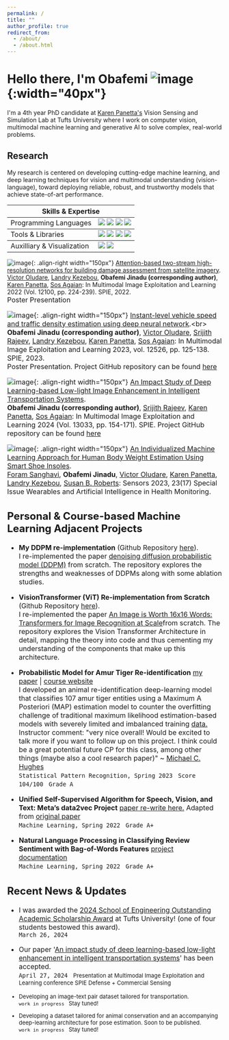 ```yaml
---
permalink: /
title: ""
author_profile: true
redirect_from: 
  - /about/
  - /about.html
---
```


Hello there, I'm Obafemi  ![image](images/obiwan-removebg-preview.png){:width="40px"}
========
I'm a 4th year PhD candidate at [Karen Panetta's](https://www.karenpanetta.com/#about-overview) Vision Sensing and Simulation Lab at Tufts University where I work on computer vision, multimodal machine learning and generative AI to solve complex, real-world problems.


Research
--------
My research is centered on developing cutting-edge machine learning, and deep learning techniques for vision and multimodal understanding (vision-language), toward deploying reliable, robust, and trustworthy models that achieve state-of-art performance.


<table>
  <tr>
    <th colspan="2"> Skills & Expertise </th>
  </tr>
  <tbody>
        <tr>
            <td rowspan=4>Programming Languages</td>
            <td rowspan=2><img src="https://img.shields.io/badge/python-3670A0?style=for-the-badge&logo=python&logoColor=ffdd54"> <img src="https://img.shields.io/badge/c-%2300599C.svg?style=for-the-badge&logo=c&logoColor=white"> <img src="https://img.shields.io/badge/c++-%2300599C.svg?style=for-the-badge&logo=c%2B%2B&logoColor=white">  <img src="https://img.shields.io/badge/cuda-000000.svg?style=for-the-badge&logo=nVIDIA&logoColor=green"> </td>
  <tbody>
        <tr>
            <td rowspan=4>Tools & Libraries </td>
            <td rowspan=2><img src="https://img.shields.io/badge/PyTorch-%23EE4C2C.svg?style=for-the-badge&logo=PyTorch&logoColor=white"> <img src="https://img.shields.io/badge/TensorFlow-%23FF6F00.svg?style=for-the-badge&logo=TensorFlow&logoColor=white"> <img src="https://img.shields.io/badge/-HuggingFace-FDEE21?style=for-the-badge&logo=HuggingFace&logoColor=black"> <img src="https://img.shields.io/badge/docker-%230db7ed.svg?style=for-the-badge&logo=docker&logoColor=white"> </td>
   <tbody>
        <tr>
            <td rowspan=4>Auxilliary & Visualization </td>
            <td rowspan=2><img src="https://img.shields.io/badge/Matplotlib-%23ffffff.svg?style=for-the-badge&logo=Matplotlib&logoColor=black"> <img src="https://img.shields.io/badge/power_bi-F2C811?style=for-the-badge&logo=powerbi&logoColor=black"> </td>
 
</table>


![image](images/building.png){: .align-right width="150px"} [Attention-based two-stream high-resolution networks for building damage assessment from satellite imagery](https://www.spiedigitallibrary.org/conference-proceedings-of-spie/12100/121000L/Attention-based-two-stream-high-resolution-networks-for-building-damage/10.1117/12.2618901.full).<br> [Victor Oludare](https://scholar.google.com/citations?hl=en&user=RlbR3EgAAAAJ), [Landry Kezebou](https://scholar.google.com/citations?hl=en&user=eBMmM3gAAAAJ), **Obafemi Jinadu (corresponding author)**, [Karen Panetta](https://scholar.google.com/citations?hl=en&user=nsOodtAAAAAJ), [Sos Agaian](https://scholar.google.com/citations?hl=en&user=WyvLxkEAAAAJ): In Multimodal Image Exploitation and Learning 2022 (Vol. 12100, pp. 224-239). SPIE, 2022.<br> <font size="3">Poster Presentation<font>







![image](images/speed6.png){: .align-right width="150px"} [Instant-level vehicle speed and traffic density estimation using deep neural network](https://www.spiedigitallibrary.org/conference-proceedings-of-spie/12526/125260J/Instant-level-vehicle-speed-and-traffic-density-estimation-using-deep/10.1117/12.2663643.short#_=_).<br>
**Obafemi Jinadu (corresponding author)**, [Victor Oludare](https://scholar.google.com/citations?hl=en&user=RlbR3EgAAAAJ), [Srijith Rajeev](https://scholar.google.com/citations?hl=en&user=9vac4DkAAAAJ), [Landry Kezebou](https://scholar.google.com/citations?hl=en&user=eBMmM3gAAAAJ), [Karen Panetta](https://scholar.google.com/citations?hl=en&user=nsOodtAAAAAJ), [Sos Agaian](https://scholar.google.com/citations?hl=en&user=WyvLxkEAAAAJ): In Multimodal Image Exploitation and Learning 2023, vol. 12526, pp. 125-138. SPIE, 2023.<br> Poster Presentation. Project GitHub repository can be found [here](https://github.com/Obafemi-Jinadu/Speed-and-traffic-density-estimation)


![image](images/final_2.png){: .align-right width="150px"} [An Impact Study of Deep Learning-based Low-light Image Enhancement in Intelligent Transportation Systems](https://drive.google.com/file/d/1YSLNKpzCTN7JPe3H43Ygg4dEEd6ETzxp/view?usp=drive_link).<br>
**Obafemi Jinadu (corresponding author)**, [Srijith Rajeev](https://scholar.google.com/citations?hl=en&user=9vac4DkAAAAJ), [Karen Panetta](https://scholar.google.com/citations?hl=en&user=nsOodtAAAAAJ), [Sos Agaian](https://scholar.google.com/citations?hl=en&user=WyvLxkEAAAAJ): In Multimodal Image Exploitation and Learning 2024 (Vol. 13033, pp. 154-171). SPIE. Project GitHub repository can be found [here](https://github.com/Obafemi-Jinadu/Survey-on-Low-Light-Image-Enhancement-with-Deep-learning)



![image](images/sole1.png){: .align-right width="150px"} [An Individualized Machine Learning Approach for Human Body Weight Estimation Using Smart Shoe Insoles](https://doi.org/10.3390/s23177418).<br>[Foram Sanghavi](https://scholar.google.com/citations?hl=en&user=ScEEXRMAAAAJ), **Obafemi Jinadu**, [Victor Oludare](https://scholar.google.com/citations?hl=en&user=RlbR3EgAAAAJ), [Karen Panetta](https://scholar.google.com/citations?hl=en&user=nsOodtAAAAAJ), [Landry Kezebou](https://scholar.google.com/citations?hl=en&user=eBMmM3gAAAAJ), [Susan B. Roberts](https://sciprofiles.com/profile/547599): Sensors 2023, 23(17) Special Issue Wearables and Artificial Intelligence in Health Monitoring.

Personal & Course-based Machine Learning Adjacent Projects
------
* **My DDPM re-implementation** (Github Repository [here](https://github.com/Obafemi-Jinadu/Diffusion-models-re-implementations)). 
  <br>I re-implemented the paper [denoising diffusion probabilistic model (DDPM)](https://www.google.com/url?sa=t&source=web&rct=j&opi=89978449&url=https://proceedings.neurips.cc/paper/2020/file/4c5bcfec8584af0d967f1ab10179ca4b-Paper.pdf&ved=2ahUKEwj_t6yIs46GAxUUFVkFHV8RCssQFnoECBMQAQ&usg=AOvVaw3_txjfhqsg67acjkwqOuSf) from scratch. The repository explores the strengths and weaknesses of DDPMs along with some ablation studies.
* **VisionTransformer (ViT) Re-implementation from Scratch** (Github Repository [here](https://github.com/Obafemi-Jinadu/VisionTransformer-Re-Implementation-from-Scratch)). 
  <br> I re-implemented the paper [An Image is Worth 16x16 Words: Transformers for Image Recognition at Scale](https://arxiv.org/abs/2010.11929)from scratch. The repository explores the Vision Transformer Architecture in detail, mapping the theory into code and thus cementing my understanding of the components that make up this architecture. 
* **Probabilistic Model for Amur Tiger Re-identification** [my paper](files/Final_Project_Report(6).pdf) | [course website](https://www.cs.tufts.edu/cs/136/2023s/index.html)
<br>I developed an animal re-identification deep-learning model that classifies 107 amur tiger entities using a Maximum A Posteriori (MAP) estimation model to counter the overfitting challenge of traditional maximum likelihood estimation-based models with severely limited  and imbalanced training [data.](https://arxiv.org/abs/1906.05586) 
<br>Instructor comment: "very nice overall! Would be excited to talk more if you want to follow up on this project. I think could be a great potential future CP for this class, among other things (maybe also a cool research paper)" ~ [Michael C. Hughes](https://scholar.google.com/citations?hl=en&user=ugSmcnoAAAAJ) 
<br>``Statistical Pattern Recognition, Spring 2023 `` ``Score 104/100 `` ``Grade A ``

* **Unified Self-Supervised Algorithm for Speech, Vision, and Text: Meta’s data2vec Project** [paper re-write here.](files/Final_Paper(2).pdf) Adapted from [original paper](https://ai.meta.com/research/data2vec-a-general-framework-for-self-supervised-learning-in-speech-vision-and-language/)
<br>``Machine Learning, Spring 2022 `` ``Grade A+ ``
* **Natural Language Processing in Classifying Review Sentiment with Bag-of-Words Features** [project documentation](files/cs135_project02.pdf)
<br>``Machine Learning, Spring 2022 `` ``Grade A+ ``


Recent News & Updates 
------
* I was awarded the [2024 School of Engineering Outstanding Academic Scholarship Award](https://www.linkedin.com/posts/obafemi-jinadu_i-am-deeply-honored-and-excited-to-receive-activity-7191418525591252992-6EPv?utm_source=share&utm_medium=member_desktop) at Tufts University! (one of four students bestowed this award).
<br>``March 26, 2024 ``

* Our paper '[An impact study of deep learning-based low-light enhancement in intelligent transportation systems](https://spie.org/defense-commercial-sensing/presentation/An-impact-study-of-deep-learning-based-low-light-enhancement/13033-23)' has been accepted.
<br>``April 27, 2024 `` <font size="2.75">Presentation at Multimodal Image Exploitation and Learning conference SPIE Defense + Commercial Sensing<font>

* Developing an image-text pair dataset tailored for transportation.
<br>``work in progress `` <font size="2.75">Stay tuned!<font>

* Developing a dataset tailored for animal conservation and an accompanying deep-learning architecture for pose estimation. Soon to be published. <br>``work in progress `` <font size="2.75">Stay tuned!<font>

















